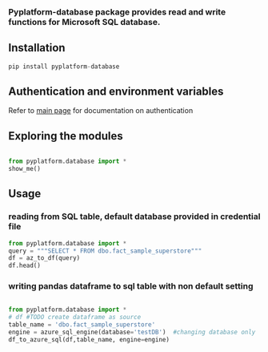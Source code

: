 ### Pyplatform-database package provides read and write functions for Microsoft SQL database.

## Installation
```python
pip install pyplatform-database
```

## Authentication and environment variables
Refer to [main page](https://github.com/mhadi813/pyplatform) for documentation on authentication

## Exploring the modules
```python

from pyplatform.database import *
show_me()
```

## Usage
### reading from SQL table, default database provided in credential file
```python
from pyplatform.database import *
query = """SELECT * FROM dbo.fact_sample_superstore"""
df = az_to_df(query)
df.head()

```

### writing pandas dataframe to sql table with non default setting
```python

from pyplatform.database import *
# df #TODO create dataframe as source
table_name = 'dbo.fact_sample_superstore'
engine = azure_sql_engine(database='testDB')  #changing database only
df_to_azure_sql(df,table_name, engine=engine)

```